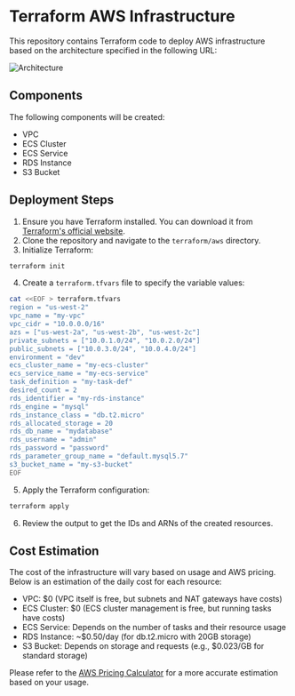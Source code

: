 # Terraform AWS Infrastructure

This repository contains Terraform code to deploy AWS infrastructure based on the architecture specified in the following URL:

![Architecture](https://miro.medium.com/v2/resize:fit:1400/1*m0GmprNvQHe5CvgOI0T8JQ.png)

## Components

The following components will be created:

- VPC
- ECS Cluster
- ECS Service
- RDS Instance
- S3 Bucket

## Deployment Steps

1. Ensure you have Terraform installed. You can download it from [Terraform's official website](https://www.terraform.io/downloads.html).
2. Clone the repository and navigate to the `terraform/aws` directory.
3. Initialize Terraform:

```sh
terraform init
```

4. Create a `terraform.tfvars` file to specify the variable values:

```sh
cat <<EOF > terraform.tfvars
region = "us-west-2"
vpc_name = "my-vpc"
vpc_cidr = "10.0.0.0/16"
azs = ["us-west-2a", "us-west-2b", "us-west-2c"]
private_subnets = ["10.0.1.0/24", "10.0.2.0/24"]
public_subnets = ["10.0.3.0/24", "10.0.4.0/24"]
environment = "dev"
ecs_cluster_name = "my-ecs-cluster"
ecs_service_name = "my-ecs-service"
task_definition = "my-task-def"
desired_count = 2
rds_identifier = "my-rds-instance"
rds_engine = "mysql"
rds_instance_class = "db.t2.micro"
rds_allocated_storage = 20
rds_db_name = "mydatabase"
rds_username = "admin"
rds_password = "password"
rds_parameter_group_name = "default.mysql5.7"
s3_bucket_name = "my-s3-bucket"
EOF
```

5. Apply the Terraform configuration:

```sh
terraform apply
```

6. Review the output to get the IDs and ARNs of the created resources.

## Cost Estimation

The cost of the infrastructure will vary based on usage and AWS pricing. Below is an estimation of the daily cost for each resource:

- VPC: $0 (VPC itself is free, but subnets and NAT gateways have costs)
- ECS Cluster: $0 (ECS cluster management is free, but running tasks have costs)
- ECS Service: Depends on the number of tasks and their resource usage
- RDS Instance: ~$0.50/day (for db.t2.micro with 20GB storage)
- S3 Bucket: Depends on storage and requests (e.g., $0.023/GB for standard storage)

Please refer to the [AWS Pricing Calculator](https://calculator.aws/#/) for a more accurate estimation based on your usage.
